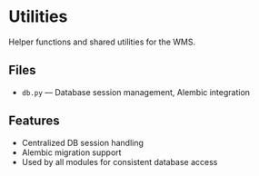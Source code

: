 # Utilities

Helper functions and shared utilities for the WMS.

## Files

- `db.py` — Database session management, Alembic integration

## Features

- Centralized DB session handling
- Alembic migration support
- Used by all modules for consistent database access

